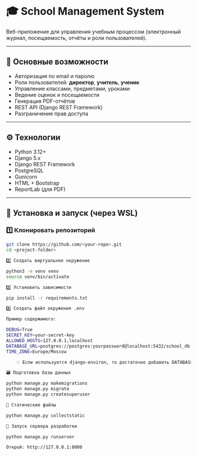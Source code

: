 # 🎓 School Management System

Веб-приложение для управления учебным процессом (электронный журнал, посещаемость, отчёты и роли пользователей).

---

## 🚀 Основные возможности
- Авторизация по email и паролю  
- Роли пользователей: **директор**, **учитель**, **ученик**  
- Управление классами, предметами, уроками  
- Ведение оценок и посещаемости  
- Генерация PDF-отчётов  
- REST API (Django REST Framework)  
- Разграничение прав доступа  

---

## ⚙️ Технологии
- Python 3.12+
- Django 5.x
- Django REST Framework
- PostgreSQL
- Gunicorn
- HTML + Bootstrap
- ReportLab (для PDF)

---

## 🧩 Установка и запуск (через WSL)

### 1️⃣ Клонировать репозиторий
```bash
git clone https://github.com/<your-repo>.git
cd <project-folder>

2️⃣ Создать виртуальное окружение

python3 -m venv venv
source venv/bin/activate

3️⃣ Установить зависимости

pip install -r requirements.txt

4️⃣ Создать файл окружения .env

Пример содержимого:

DEBUG=True
SECRET_KEY=your-secret-key
ALLOWED_HOSTS=127.0.0.1,localhost
DATABASE_URL=postgres://postgres:yourpassword@localhost:5432/school_db
TIME_ZONE=Europe/Moscow

    💡 Если используется django-environ, то достаточно добавить DATABASE_URL.

🗃️ Подготовка базы данных

python manage.py makemigrations
python manage.py migrate
python manage.py createsuperuser

🧰 Статические файлы

python manage.py collectstatic

🧠 Запуск сервера разработки

python manage.py runserver

Открой: http://127.0.0.1:8000
